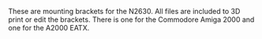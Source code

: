 These are mounting brackets for the N2630. All files are included to 3D print or edit the brackets. There is one for the Commodore Amiga 2000 and one for the A2000 EATX.
